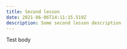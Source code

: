 ```yaml
---
title: Second lesson
date: 2021-06-06T14:11:15.519Z
description: Some second lesson description
---
```

Test body